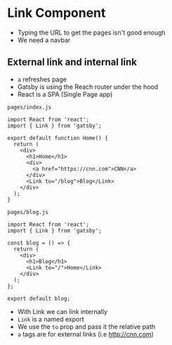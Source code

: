 # Link Component
* Typing the URL to get the pages isn't good enough
* We need a navbar

## External link and internal link
* `a` refreshes page
* Gatsby is using the Reach router under the hood
* React is a SPA (Single Page app)

`pages/index.js`

```
import React from 'react';
import { Link } from 'gatsby';

export default function Home() {
  return (
    <div>
      <h1>Home</h1>
      <div>
        <a href="https://cnn.com">CNN</a>
      </div>
      <Link to="/blog">Blog</Link>
    </div>
  );
}
```

`pages/blog.js`

```
import React from 'react';
import { Link } from 'gatsby';

const blog = () => {
  return (
    <div>
      <h1>Blog</h1>
      <Link to="/">Home</Link>
    </div>
  );
};

export default blog;
```

* With Link we can link internally
* `Link` is a named export
* We use the `to` prop and pass it the relative path
* `a` tags are for external links (i.e http://cnn.com)
